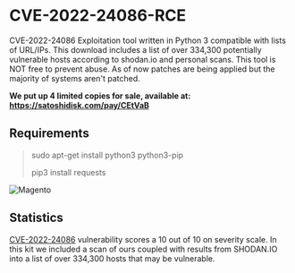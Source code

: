 # CVE-2022-24086-RCE
CVE-2022-24086 Exploitation tool written in Python 3 compatible with lists of URL/IPs. This download includes a list of over 334,300 potentially vulnerable hosts according to shodan.io and personal scans.
This tool is NOT free to prevent abuse. As of now patches are being applied but the majority of systems aren't patched.

**We put up 4 limited copies for sale, available at: https://satoshidisk.com/pay/CEtVaB**

## Requirements
> sudo apt-get install python3 python3-pip
>
> pip3 install requests

![Magento](https://user-images.githubusercontent.com/101390984/158311160-0c60d4d7-7f28-403f-bf2f-8a06045c9fc0.png)
## Statistics
[CVE-2022-24086](https://www.cvedetails.com/cve/CVE-2022-24086/) vulnerability scores a 10 out of 10 on severity scale. In this kit we included a scan of ours coupled with results from SHODAN.IO into a list of over 334,300 hosts that may be vulnerable.

